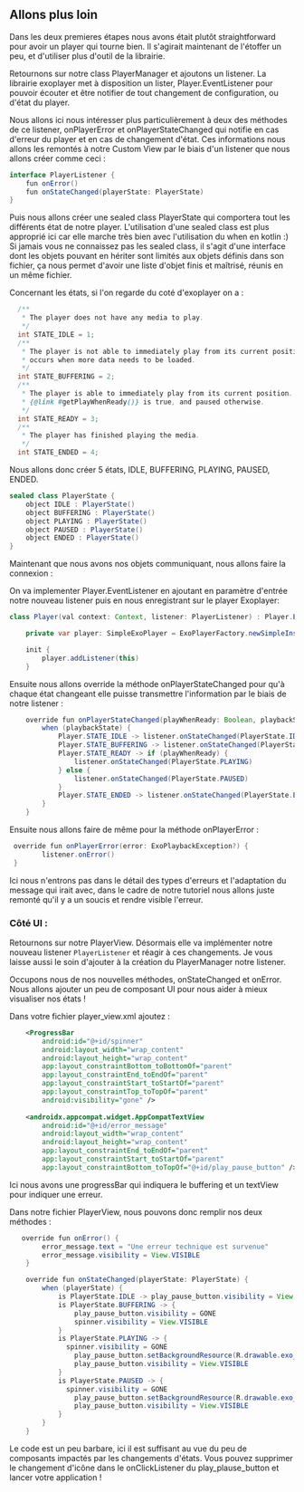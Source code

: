 ## Allons plus loin

Dans les deux premieres étapes nous avons était plutôt straightforward pour avoir un player qui tourne bien.
Il s'agirait maintenant de l'étoffer un peu, et d'utiliser plus d'outil de la librairie.

Retournons sur notre class PlayerManager et ajoutons un listener. La librairie exoplayer met à disposition un lister, Player.EventListener pour pouvoir écouter et être notifier de tout changement de configuration, ou d'état du player.

Nous allons ici nous intéresser plus particulièrement à deux des méthodes de ce listener, onPlayerError et onPlayerStateChanged qui notifie en cas d'erreur du player et en cas de changement d'état. Ces informations nous allons les remontés à notre Custom View par le biais d'un listener que nous allons créer comme ceci :

```java
interface PlayerListener {
    fun onError()
    fun onStateChanged(playerState: PlayerState)
}
```

Puis nous allons créer une sealed class PlayerState qui comportera tout les différents état de notre player. L'utilisation d'une sealed class est plus approprié ici car elle marche très bien avec l'utilisation du when en kotlin :) Si jamais vous ne connaissez pas les sealed class, il s'agit d'une interface dont les objets pouvant en hériter sont limités aux objets définis dans son fichier, ça nous permet d'avoir une liste d'objet finis et maîtrisé, réunis en un même fichier.

Concernant les états, si l'on regarde du coté d'exoplayer on a : 

```java
  /**
   * The player does not have any media to play.
   */
  int STATE_IDLE = 1;
  /**
   * The player is not able to immediately play from its current position. This state typically
   * occurs when more data needs to be loaded.
   */
  int STATE_BUFFERING = 2;
  /**
   * The player is able to immediately play from its current position. The player will be playing if
   * {@link #getPlayWhenReady()} is true, and paused otherwise.
   */
  int STATE_READY = 3;
  /**
   * The player has finished playing the media.
   */
  int STATE_ENDED = 4;
```

Nous allons donc créer 5 états, IDLE, BUFFERING, PLAYING, PAUSED, ENDED. 

```java
sealed class PlayerState {
    object IDLE : PlayerState()
    object BUFFERING : PlayerState()
    object PLAYING : PlayerState()
    object PAUSED : PlayerState()
    object ENDED : PlayerState()
}
```

Maintenant que nous avons nos objets communiquant, nous allons faire la connexion :

On va implementer Player.EventListener en ajoutant en paramètre d'entrée notre nouveau listener puis en nous enregistrant sur le player Exoplayer:

```java
class Player(val context: Context, listener: PlayerListener) : Player.EventListener {

    private var player: SimpleExoPlayer = ExoPlayerFactory.newSimpleInstance(context)

    init {
        player.addListener(this)
    }
```

Ensuite nous allons override la méthode onPlayerStateChanged pour qu'à chaque état changeant elle puisse transmettre l'information par le biais de notre listener :

```java
    override fun onPlayerStateChanged(playWhenReady: Boolean, playbackState: Int) {
        when (playbackState) {
            Player.STATE_IDLE -> listener.onStateChanged(PlayerState.IDLE)
            Player.STATE_BUFFERING -> listener.onStateChanged(PlayerState.BUFFERING)
            Player.STATE_READY -> if (playWhenReady) {
                listener.onStateChanged(PlayerState.PLAYING)
            } else {
                listener.onStateChanged(PlayerState.PAUSED)
            }
            Player.STATE_ENDED -> listener.onStateChanged(PlayerState.ENDED)
        }
    }
```

Ensuite nous allons faire de même pour la méthode onPlayerError :

```java
 override fun onPlayerError(error: ExoPlaybackException?) {
        listener.onError()
 }
```
Ici nous n'entrons pas dans le détail des types d'erreurs et l'adaptation du message qui irait avec, dans le cadre de notre tutoriel nous allons juste remonté qu'il y a un soucis et rendre visible l'erreur. 

### Côté UI :

Retournons sur notre PlayerView. Désormais elle va implémenter notre nouveau listener `PlayerListener` et réagir à ces changements. Je vous laisse aussi le soin d'ajouter à la création du PlayerManager notre listener.

Occupons nous de nos nouvelles méthodes, onStateChanged et onError. Nous allons ajouter un peu de composant UI pour nous aider à mieux visualiser nos états !

Dans votre fichier player_view.xml ajoutez :

```xml
    <ProgressBar
        android:id="@+id/spinner"
        android:layout_width="wrap_content"
        android:layout_height="wrap_content"
        app:layout_constraintBottom_toBottomOf="parent"
        app:layout_constraintEnd_toEndOf="parent"
        app:layout_constraintStart_toStartOf="parent"
        app:layout_constraintTop_toTopOf="parent"
        android:visibility="gone" />
        
    <androidx.appcompat.widget.AppCompatTextView
        android:id="@+id/error_message"
        android:layout_width="wrap_content"
        android:layout_height="wrap_content"
        app:layout_constraintEnd_toEndOf="parent"
        app:layout_constraintStart_toStartOf="parent"
        app:layout_constraintBottom_toTopOf="@+id/play_pause_button" />
```

Ici nous avons une progressBar qui indiquera le buffering et un textView pour indiquer une erreur.

Dans notre fichier PlayerView, nous pouvons donc remplir nos deux méthodes :

```java
   override fun onError() {
        error_message.text = "Une erreur technique est survenue"
        error_message.visibility = View.VISIBLE
    }

    override fun onStateChanged(playerState: PlayerState) {
        when (playerState) {
            is PlayerState.IDLE -> play_pause_button.visibility = View.VISIBLE
            is PlayerState.BUFFERING -> {
                play_pause_button.visibility = GONE
                spinner.visibility = View.VISIBLE
            }
            is PlayerState.PLAYING -> {
              spinner.visibility = GONE
                play_pause_button.setBackgroundResource(R.drawable.exo_controls_pause)
                play_pause_button.visibility = View.VISIBLE
            }
            is PlayerState.PAUSED -> {
              spinner.visibility = GONE
                play_pause_button.setBackgroundResource(R.drawable.exo_controls_play)
                play_pause_button.visibility = View.VISIBLE
            }
        }
    }
```
Le code est un peu barbare, ici il est suffisant au vue du peu de composants impactés par les changements d'états.
Vous pouvez supprimer le changement d'icône dans le onClickListener du play_plause_button et lancer votre application ! 



